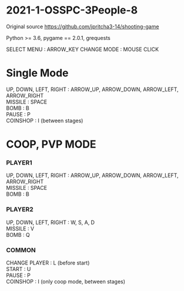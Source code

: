 # 2021-1-OSSPC-3People-8

Original source
https://github.com/jpritcha3-14/shooting-game

Python >= 3.6, pygame == 2.0.1, grequests


SELECT MENU : ARROW_KEY
CHANGE MODE : MOUSE CLICK

# Single Mode

UP, DOWN, LEFT, RIGHT : ARROW_UP, ARROW_DOWN, ARROW_LEFT, ARROW_RIGHT<br>
MISSILE : SPACE<br>
BOMB : B<br>
PAUSE : P<br>
COINSHOP : I (between stages)


# COOP, PVP MODE

<h3>PLAYER1</h3> 
UP, DOWN, LEFT, RIGHT : ARROW_UP, ARROW_DOWN, ARROW_LEFT, ARROW_RIGHT<br>
MISSILE : SPACE<br>
BOMB : B

<h3>PLAYER2</h3> 
UP, DOWN, LEFT, RIGHT : W, S, A, D<br>
MISSILE : V<br>
BOMB : Q

<h3>COMMON</h3>
CHANGE PLAYER : L (before start)<br>
START : U<br>
PAUSE : P<br>
COINSHOP : I (only coop mode, between stages)


